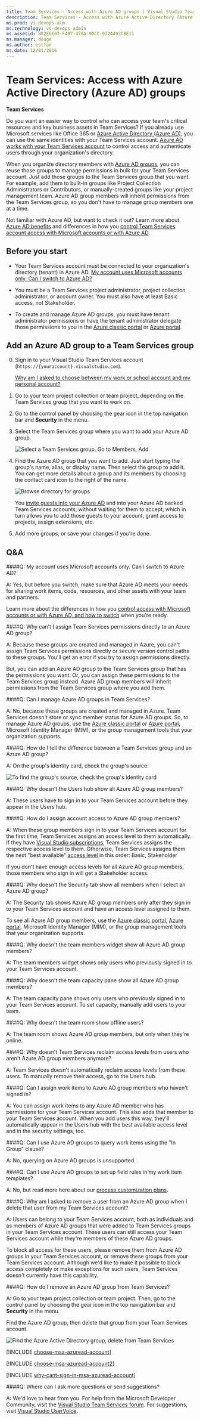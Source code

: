 ```yaml
---
title: Team Services - Access with Azure AD groups | Visual Studio Team Services
description: Team Services - Access with Azure Active Directory (Azure AD, AAD) groups in Visual Studio Team Services (Visual Studio Online, VSO, VSTS)
ms.prod: vs-devops-alm
ms.technology: vs-devops-admin
ms.assetid: 882E6E07-F407-478A-9DCC-9324493CBE11
ms.manager: douge
ms.author: estfan
ms.date: 12/01/2016
---
```


# Team Services: Access with Azure Active Directory (Azure AD) groups

**Team Services**

Do you want an easier way to control who can access your team's 
critical resources and key business assets in Team Services? 
If you already use Microsoft services like Office 365 or 
[Azure Active Directory (Azure AD)](https://www.microsoft.com/en-us/server-cloud/products/azure-active-directory/), 
you can use the same identities with your Team Services account. 
[Azure AD works with your Team Services account](access-with-azure-ad.md) 
to control access and authenticate users through your organization's directory. 

When you organize directory members with 
[Azure AD groups](https://azure.microsoft.com/en-us/documentation/articles/active-directory-manage-groups), 
you can reuse those groups to manage permissions 
in bulk for your Team Services account. 
Just add those groups to the Team Services group that you want. 
For example, add them to built-in groups like 
Project Collection Administrators or Contributors, 
or manually-created groups like your project management team. 
Azure AD group members will inherit permissions from the Team Services group,
so you don't have to manage group members one at a time.

Not familiar with Azure AD, 
but want to check it out? Learn more about 
[Azure AD benefits](https://azure.microsoft.com/en-us/documentation/articles/active-directory-whatis/)
and differences in how you 
[control Team Services account access with Microsoft accounts or with Azure AD](access-with-azure-ad.md).

## Before you start

*   Your Team Services account must be connected 
to your organization's directory (tenant) in Azure AD. 
[My account uses Microsoft accounts only. Can I switch to Azure AD?](#ChangeMSA)

*   You must be a Team Services project administrator, 
project collection administrator, or account owner. 
You must also have at least Basic access, not Stakeholder.

*	To create and manage Azure AD groups, 
you must have tenant administrator permissions 
or have the tenant administrator delegate those permissions to you in the 
[Azure classic portal](https://manage.windowsazure.com) 
or [Azure portal](https://portal.azure.com).

##	Add an Azure AD group to a Team Services group

0.	Sign in to your Visual Studio Team Services account 
(```https://{youraccount}.visualstudio.com```).

	[Why am I asked to choose between my work or school account and my personal account?](#ChooseOrgAcctMSAcct)

0.	Go to your team project collection or team project, 
depending on the Team Services group that you want to work on.

0.  Go to the control panel by choosing the gear icon in the top navigation bar and **Security** in the menu.

0.	Select the Team Services group where you want to add your Azure AD group.

    ![Select a Team Services group. Go to Members, Add](_img/manage-azure-ad-groups/vsogroupaddmemberbutton.png)

0.	Find the Azure AD group that you want to add. Just start typing the group's name, alias, 
or display name. Then select the group to add it.  You can get more details about a group and its members by choosing 
the contact card icon to the right of the name.

    ![Browse directory for groups](_img/manage-azure-ad-groups/addaadgrouppanelbrowse.png)
    
    You [invite guests into your Azure AD](https://blogs.msdn.microsoft.com/visualstudioalm/2017/05/11/inviting-directory-guests-to-aad-backed-vsts-accounts) 
    and into your Azure AD backed Team Services accounts, without waiting for them 
    to accept, which in turn allows you 
    to add those guests to your account, grant access to projects, assign extensions, etc.

0.	Add more groups, or save your changes if you're done.


##	Q&A

<!-- BEGINSECTION class="md-qanda" -->

<a name="ChangeMSA"></a>
####Q: My account uses Microsoft accounts only. Can I switch to Azure AD?

A: Yes, but before you switch, make sure that Azure AD meets your needs 
for sharing work items, code, resources, 
and other assets with your team and partners. 

Learn more about the differences in how you 
[control access with Microsoft accounts or with Azure AD, and how to switch](access-with-azure-ad.md)
when you're ready.

####Q: Why can't I assign Team Services permissions directly to an Azure AD group?

A: Because these groups are created and managed in Azure, 
you can't assign Team Services permissions directly 
or secure version control paths to these groups. 
You'll get an error if you try to assign permissions directly.

But, you can add an Azure AD group to the Team Services 
group that has the permissions you want. Or, 
you can assign these permissions to the Team Services group instead.
Azure AD group members will inherit permissions from 
the Team Services group where you add them. 

####Q: Can I manage Azure AD groups in Team Services?

A: No, because these groups are created and managed in Azure. 
Team Services doesn't store or sync member status for Azure AD groups. 
So, to manage Azure AD groups, use the 
[Azure classic portal](https://manage.windowsazure.com)
or [Azure portal](https://portal.azure.com), Microsoft Identity Manager (MIM), 
or the group management tools that your organization supports.

####Q: How do I tell the difference between a Team Services group and an Azure AD group?

A: On the group's identity card, check the group's source:

![To find the group's source, check the group's identity card](_img/manage-azure-ad-groups/checkidentitysourceaad.png)

####Q:	 Why doesn't the Users hub show all Azure AD group members?

A: These users have to sign in to your Team Services 
account before they appear in the Users hub. 

<a name="AssignLicenses"></a>
####Q:	 How do I assign account access to Azure AD group members? 

A: When these group members sign in to your Team Services account for the first time, 
Team Services assigns an access level to them automatically. If they have 
[Visual Studio subscriptions](faq-add-delete-users.md#EligibleMSDNSubscriptions), 
Team Services assigns the respective access level to them. 
Otherwise, Team Services assigns them the next "best available" 
[access level](https://www.visualstudio.com/pricing/visual-studio-online-feature-matrix-vs) 
in this order: Basic, Stakeholder
 
If you don't have enough access levels for all Azure AD group members, 
those members who sign in will get a Stakeholder access.

####Q: Why doesn't the Security tab show all members when I select an Azure AD group?

A: The Security tab shows Azure AD group members 
only after they sign in to your Team Services account 
and have an access level assigned to them. 

To see all Azure AD group members, use the 
[Azure classic portal](https://manage.windowsazure.com), 
[Azure portal](https://portal.azure.com), Microsoft Identity Manager (MIM), 
or the group management tools that your organization supports. 

####Q:	 Why doesn't the team members widget show all Azure AD group members?

A: The team members widget shows only users who previously 
signed in to your Team Services account.

####Q:	 Why doesn't the team capacity pane show all Azure AD group members?

A: The team capacity pane shows only users who previously 
signed in to your Team Services account.
To set capacity, manually add users to your team.

####Q:	 Why doesn't the team room show offline users?

A: The team room shows Azure AD group members, 
but only when they're online.

####Q:	 Why doesn't Team Services reclaim access levels from users who aren't Azure AD group members anymore? 

A: Team Services doesn't automatically 
reclaim access levels from these users. 
To manually remove their access, go to the Users hub.

####Q:	 Can I assign work items to Azure AD group members who haven't signed in?

A: You can assign work items to any Azure AD member who has permissions 
for your Team Services account. 
This also adds that member to your Team Services account. 
When you add users this way, they'll automatically appear 
in the Users hub with the best available 
access level and in the security settings, too.

####Q: Can I use Azure AD groups to query work items using the "In Group" clause?

A: No, querying on Azure AD groups is unsupported.

####Q:	 Can I use Azure AD groups to set up field rules in my work item templates?

A: No, but read more here about our 
[process customization plans](https://blogs.msdn.com/b/visualstudioalm/archive/2015/07/27/visual-studio-online-process-customization-update.aspx).

<a name="remove-user-azure-ad-group"></a>
####Q: Why am I asked to remove a user from an Azure AD group when I delete that user from my Team Services account?

A: Users can belong to your Team Services account, 
both as individuals and as members of Azure AD groups 
that were added to Team Services groups in your Team Services account. 
These users can still access your Team Services account while they're members of these Azure AD groups. 

To block all access for these users, 
please remove them from Azure AD groups in your Team Services account, 
or remove these groups from your Team Services account. 
Although we'd like to make it possible to block 
access completely or make exceptions for such users, 
Team Services doesn't currently have this capability.

####Q:	 How do I remove an Azure AD group from Team Services?

A: Go to your team project collection or team project.  Then, go to the control panel by choosing the gear icon in the 
top navigation bar and **Security** in the menu.

Find the Azure AD group, then delete that group from your Team Services account.

![Find the Azure Active Directory group, delete from Team Services](_img/manage-azure-ad-groups/deleteaadgroupfromvso.png)

<a name="ChooseOrgAcctMSAcct"></a>

[!INCLUDE [choose-msa-azuread-account](../_shared/qa-choose-msa-azuread-account.md)]

[!INCLUDE [choose-msa-azuread-account2](../_shared/qa-choose-msa-azuread-account2.md)]

[!INCLUDE [why-cant-sign-in-msa-azuread-account](../_shared/qa-why-cant-sign-in-msa-azuread-account.md)]

####Q:	 Where can I ask more questions or send suggestions?

A: We'd love to hear from you. For help from the Microsoft Developer Community,
visit the [Visual Studio Team Services forum](https://social.msdn.microsoft.com/Forums/en-US/home?forum=TFService).
For suggestions, visit
[Visual Studio UserVoice](https://visualstudio.uservoice.com/forums/330519-team-services).

<!-- ENDSECTION -->